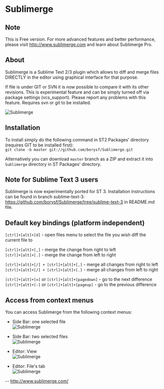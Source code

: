 Sublimerge
==========

Note
----
This is Free version. For more advanced features and better performance, please visit http://www.sublimerge.com and learn about Sublimerge Pro.


About
-----
Sublimerge is a Sublime Text 2/3 plugin which allows to diff and merge files DIRECTLY in the editor using graphical interface for that purpose.

If file is under GIT or SVN it is now possible to compare it with its other revisions. This is experimental feature and can be simply
turned off via package settings (vcs_support). Please report any problems with this feature. Requires svn or git to be installed.

![Sublimerge](http://cloud.github.com/downloads/borysf/Sublimerge/Screenshot2.png "Sublimerge")

Installation
------------

To install simply do the following command in ST2 Packages' directory (requires GIT to be installed first):  
`git clone -b master git://github.com/borysf/Sublimerge.git`

Alternatively you can download `master` branch as a ZIP and extract it into `Sublimerge` directory in ST Packages' directory.

Note for Sublime Text 3 users
-----------------------------
Sublimerge is now experimentally ported for ST 3. Installation instructions can be found in branch sublime-text-3: https://github.com/borysf/Sublimerge/tree/sublime-text-3 in README.md file.


Default key bindings (platform independent)
------------------------------------------

`[ctrl]+[alt]+[d]` - open files menu to select the file you wish diff the current file to 

`[ctrl]+[alt]+[,]` - merge the change from right to left  
`[ctrl]+[alt]+[.]` - merge the change from left to right  

`[ctrl]+[alt]+[/] + [ctrl]+[alt]+[,]` - merge all changes from right to left  
`[ctrl]+[alt]+[/] + [ctrl]+[alt]+[.]` - merge all changes from left to right  

`[ctrl]+[alt]+[=]` or `[ctrl]+[alt]+[pagedown]` - go to the next difference  
`[ctrl]+[alt]+[-]` or `[ctrl]+[alt]+[pageup]` - go to the previous difference  


Access from context menus
-------------------------

You can access Sublimerge from the following context menus:
- Side Bar: one selected file  
  ![Sublimerge](http://borysforytarz.pl/img/context-one-file.png "Sublimerge")

- Side Bar: two selected files  
  ![Sublimerge](http://borysforytarz.pl/img/context-two-files.png "Sublimerge")

- Editor: View  
  ![Sublimerge](http://borysforytarz.pl/img/context-text-area.png "Sublimerge")

- Editor: File's tab  
  ![Sublimerge](http://borysforytarz.pl/img/context-tab.png "Sublimerge")  

--
http://www.sublimerge.com/
